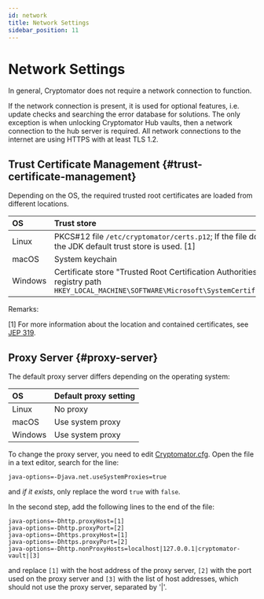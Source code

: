 ```yaml
---
id: network
title: Network Settings
sidebar_position: 11
---
```


# Network Settings

In general, Cryptomator does not require a network connection to function.

If the network connection is present, it is used for optional features, i.e. update checks and searching the error database for solutions.
The only exception is when unlocking Cryptomator Hub vaults, then a network connection to the hub server is required.
All network connections to the internet are using HTTPS with at least TLS 1.2.

## Trust Certificate Management {#trust-certificate-management}

Depending on the OS, the required trusted root certificates are loaded from different locations.

| OS      | Trust store                                                                                                                    |
| :------ | :----------------------------------------------------------------------------------------------------------------------------- |
| Linux   | PKCS#12 file `/etc/cryptomator/certs.p12`; If the file does not exist, the JDK default trust store is used. [1]                   |
| macOS   | System keychain                                                                                                                |
| Windows | Certificate store "Trusted Root Certification Authorities", with registry path `HKEY_LOCAL_MACHINE\SOFTWARE\Microsoft\SystemCertificates\ROOT\` |

Remarks:

[1] For more information about the location and contained certificates, see [JEP 319](https://openjdk.org/jeps/319).

## Proxy Server {#proxy-server}

The default proxy server differs depending on the operating system:

| OS      | Default proxy setting |
| :------ | :-------------------- |
| Linux   | No proxy              |
| macOS   | Use system proxy      |
| Windows | Use system proxy      |

To change the proxy server, you need to edit [Cryptomator.cfg](advanced-settings.md#locating-the-system-wide-advanced-configuration).
Open the file in a text editor, search for the line:

```
java-options=-Djava.net.useSystemProxies=true
```

and *if it exists*, only replace the word `true` with `false`.

In the second step, add the following lines to the end of the file:

```
java-options=-Dhttp.proxyHost=[1]
java-options=-Dhttp.proxyPort=[2]
java-options=-Dhttps.proxyHost=[1]
java-options=-Dhttps.proxyPort=[2]
java-options=-Dhttp.nonProxyHosts=localhost|127.0.0.1|cryptomator-vault|[3]
```

and replace `[1]` with the host address of the proxy server, `[2]` with the port used on the proxy server and `[3]` with the list of host addresses, which should not use the proxy server, separated by '|'.
